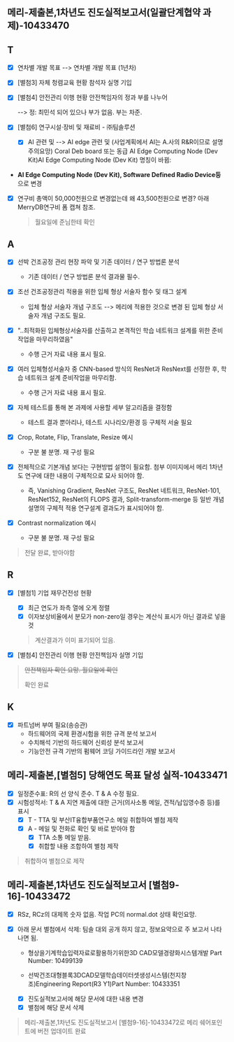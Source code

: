 ## 메리-제출본,1차년도 진도실적보고서(일괄단계협약 과제)-10433470

## T

- [x] 연차별 개발 목표 --> 연차별 개발 목표 (1년차)

- [x] [별첨3] 자체 청렴교육 현황 참석자 실명 기입

- [x] [별첨4] 안전관리 이행 현황 안전책임자의 정과 부를 나누어

  --> 정: 최민석 되어 있으나 부가 없음. 부는 차준.

- [x] [별첨6] 연구시설·장비 및 재료비 - ㈜팀솔루션

  - [x] AI 관련 및 --> AI edge 관련 및   (사업계획에서 AI는 A.사의 R&R이므로 설명 주의요망) Coral Deb board 또는 동급 AI Edge Computing Node (Dev Kit)AI Edge Computing Node (Dev Kit) 명칭이 바뀜: 
    
* **AI Edge Computing Node (Dev Kit), Software Defined Radio Device등** 으로 변경
  
- [x] 연구비 총액이 50,000천원으로 변경없는데 왜 43,500천원으로 변경? 아래 MerryDB연구비 폼 캡쳐 참조.
  
    > 월요일에 준님한테 확인



## A

- [x] 선박 건조공정 관리 현장 파악 및 기존 데이터 / 연구 방법론 분석
  * 기존 데이터 / 연구 방법론 분석 결과물 필수.
- [x] 조선 건조공정관리 적용을 위한 입체 형상 서술자 함수 및 태그 설계
  * 입체 형상 서술자 개념 구조도 --> 메리에 적용한 것으로 변경 된 입체 형상 서술자 개념 구조도 필요.

- [x] "..최적화된 입체형상서술자를 산출하고 본격적인 학습 네트워크 설계를 위한 준비작업을 마무리하였음"
  * 수행 근거 자료 내용 표시 필요.
- [x] 여러 입체형성서술자 중 CNN-based 방식의 ResNet과 ResNext를 선정한 후, 학습 네트워크 설계 준비작업을 마무리함. 
  * 수행 근거 자료 내용 표시 필요.
- [x] 자체 테스트를 통해 본 과제에 사용할 세부 알고리즘을 결정함
  * 테스트 결과 뿐아리나, 테스트 시나리오/환경 등 구체적 서술 필요
- [x] Crop, Rotate, Flip, Translate, Resize 예시
  * 구분 불 분명. 재 구성 필요
- [x] 전체적으로 기본개념 보다는 구현방법 설명이 필요함. 첨부 이미지에서 메리 1차년도 연구에 대한 내용이 구체적으로 묘사 되어야 함.
  * 즉, Vanishing Gradient, ResNet 구조도, ResNet 네트워크, ResNet-101, ResNet152, ResNet의 FLOPS 결과, Split-transform-merge 등 일반 개념 설명의 구체적 적용 연구설계 결과도가 표시되어야 함.
- [x] Contrast normalization 예시
  * 구분 불 분명. 재 구성 필요

> 전달 완료, 받아야함



## R

- [x] [별첨1] 기업 재무건전성 현황

  - [x] 최근 연도가 좌측 열에 오게 정렬
  - [x] 이자보상비율에서 분모가 non-zero일 경우는 계산식 표시가 아닌 결과로 넣을 것

  > 계산결과가 이미 표기되어 있음.



- [x] [별첨4] 안전관리 이행 현황 안전책임자 실명 기입

> ~~안전책임자 확인 요망. 월요일에 확인~~
>
> 확인 완료



## K

- [x] 파트넘버 부여 필요(송승관)
  - 하드웨어의 국제 환경시험을 위한 규격 분석 보고서
  - 수치해석 기반의 하드웨어 신뢰성 분석 보고서
  - 기능안전 규격 기반의 펌웨어 코딩 가이드라인 개발 보고서



## 메리-제출본,[별첨5] 당해연도 목표 달성 실적-10433471

- [x] 일정준수표: R의 선 양식 준수. T & A 수정 필요. 
- [x] 시험성적서: T & A 지연 제출에 대한 근거(의사소통 메일, 견적/납입영수증 등)를 표시
  - [x] T - TTA 및 부산IT융합부품연구소 메일 취합하여 별첨 제작
  - [x] A - 메일 및 전화로 확인 및 바로 받아야 함
    - [x]  TTA 소통 메일 받음.
    - [x]  취합할 내용 조합하여 별첨 제작

> 취합하여 별첨으로 제작

## 메리-제출본,1차년도 진도실적보고서 [별첨9-16]-10433472

- [x] RSz, RCz의 대제목 숫자 없음. 작업 PC의 normal.dot 상태 확인요망. 

- [x] 아래 문서 별첨에서 삭제: 팀솔 대외 공개 하지 않고, 정보요약으로 주 보고서 나타나면 됨.

  * 형상을기계학습입력자료로활용하기위한3D CAD모델경량화시스템개발 Part Number: 10499139 

  * 선박건조대형블록3DCAD모델학습데이터셋생성시스템(천지창조)Engineering Report(R3 Y1)Part Number: 10433351
  * [x] 진도실적보고서에 해당 문서에 대한 내용 변경
  * [x] 별첨에 해당 문서 삭제 

> 메리-제출본,1차년도 진도실적보고서 [별첨9-16]-10433472로 메리 쉐어포인트에 버전 업데이트 완료

